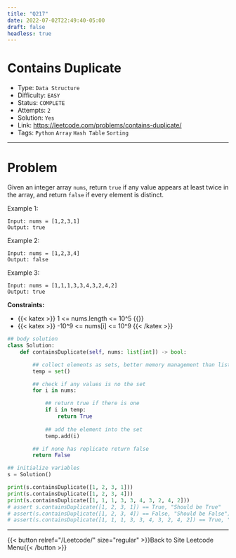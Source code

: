 ```yaml
---
title: "Q217"
date: 2022-07-02T22:49:40-05:00
draft: false
headless: true
---
```


# Contains Duplicate

- Type: `Data Structure`
- Difficulty: `EASY`
- Status: `COMPLETE`
- Attempts: `2`
- Solution: `Yes`
- Link: https://leetcode.com/problems/contains-duplicate/
- Tags: `Python` `Array` `Hash Table` `Sorting`

---

# Problem

Given an integer array `nums`, return `true` if any value appears at least twice in the array, and return `false` if every element is distinct.

Example 1:
```
Input: nums = [1,2,3,1]
Output: true
```

Example 2:
```
Input: nums = [1,2,3,4]
Output: false
```

Example 3:
```
Input: nums = [1,1,1,3,3,4,3,2,4,2]
Output: true
 ```

**Constraints:**

* {{< katex >}} 1 <= nums.length <= 10^5 {{</katex>}}
* {{< katex >}} -10^9 <= nums[i] <= 10^9 {{< /katex >}} 

```python
## body solution
class Solution:
    def containsDuplicate(self, nums: list[int]) -> bool:

        ## collect elements as sets, better memory management than list
        temp = set()

        ## check if any values is no the set
        for i in nums:

            ## return true if there is one
            if i in temp:
                return True
            
            ## add the element into the set
            temp.add(i)

        ## if none has replicate return false            
        return False
```

```python
## initialize variables
s = Solution()

print(s.containsDuplicate([1, 2, 3, 1]))
print(s.containsDuplicate([1, 2, 3, 4]))
print(s.containsDuplicate([1, 1, 1, 3, 3, 4, 3, 2, 4, 2]))
# assert s.containsDuplicate([1, 2, 3, 1]) == True, "Should be True"
# assert(s.containsDuplicate([1, 2, 3, 4]) == False, "Should be False")
# assert(s.containsDuplicate([1, 1, 1, 3, 3, 4, 3, 2, 4, 2]) == True, "Should be True")

```

---

{{< button relref="/Leetcode/" size="regular" >}}Back to Site Leetcode Menu{{< /button >}}

